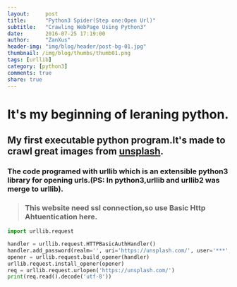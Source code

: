 ```yaml
---
layout:     post
title:      "Python3 Spider(Step one:Open Url)"
subtitle:   "Crawling WebPage Using Python3"
date:       2016-07-25 17:19:00
author:     "ZanXus"
header-img: "img/blog/header/post-bg-01.jpg"
thumbnail: /img/blog/thumbs/thumb01.png
tags: [urllib]
category: [python3]
comments: true
share: true
---
```


# It's my beginning of leraning python.

## My first executable python program.It's made to crawl great images from [unsplash](https://unsplash.com/).

### The code programed with urllib which is an extensible python3 library for opening urls.(PS: In python3,urllib and urllib2 was merge to urllib).

> ### This website need ssl connection,so use Basic Http Ahtuentication here.

~~~python
import urllib.request

handler = urllib.request.HTTPBasicAuthHandler()
handler.add_password(realm='', uri='https://unsplash.com/', user='***', passwd='***') # The user and passwd need to be from a real account,so it can not shown here.You can regist yourself,if needed.
opener = urllib.request.build_opener(handler)
urllib.request.install_opener(opener)
req = urllib.request.urlopen('https://unsplash.com/')
print(req.read().decode('utf-8'))
~~~

